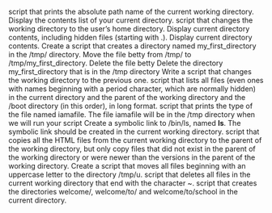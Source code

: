 script that prints the absolute path name of the current working directory.
Display the contents list of your current directory.
 script that changes the working directory to the user’s home directory.
Display current directory contents, including hidden files (starting with .).
Display current directory contents.
Create a script that creates a directory named my_first_directory in the /tmp/ directory.
Move the file betty from /tmp/ to /tmp/my_first_directory.
Delete the file betty
Delete the directory my_first_directory that is in the /tmp directory
Write a script that changes the working directory to the previous one.
script that lists all files (even ones with names beginning with a period character, which are normally hidden) in the current directory and the parent of the working directory and the /boot directory (in this order), in long format.
script that prints the type of the file named iamafile. The file iamafile will be in the /tmp directory when we will run your script
Create a symbolic link to /bin/ls, named __ls__. The symbolic link should be created in the current working directory.
script that copies all the HTML files from the current working directory to the parent of the working directory, but only copy files that did not exist in the parent of the working directory or were newer than the versions in the parent of the working directory.
Create a script that moves all files beginning with an uppercase letter to the directory /tmp/u.
script that deletes all files in the current working directory that end with the character ~.
script that creates the directories welcome/, welcome/to/ and welcome/to/school in the current directory.
